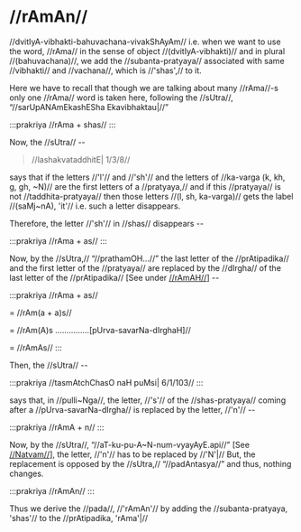 # //rAmAn//

//dvitIyA-vibhakti-bahuvachana-vivakShAyAm// i.e. when we want to use
the word, //rAma// in the sense of object //(dvitIyA-vibhakti)// and in
plural //(bahuvachana)//, we add the //subanta-pratyaya// associated
with same //vibhakti// and //vachana//, which is //'shas',// to it.

Here we have to recall that though we are talking about many //rAma//-s
only one //rAma// word is taken here, following the //sUtra//,
“//sarUpANAmEkashESha Ekavibhaktau|//”

:::prakriya
//rAma + shas//
:::

Now, the //sUtra// --

> //lashakvataddhitE| 1/3/8//

says that if the letters //'l'// and //'sh'// and the letters of
//ka-varga (k, kh, g, gh, ~N)// are the first letters of a
//pratyaya,// and if this //pratyaya// is not //taddhita-pratyaya// then
those letters //(l, sh, ka-varga)// gets the label //(saMj~nA), 'it'//
i.e. such a letter disappears.

Therefore, the letter //'sh'// in //shas// disappears --

:::prakriya
//rAma + as//
:::

Now, by the //sUtra,// “//prathamOH...//” the last letter of the
//prAtipadika// and the first letter of the //pratyaya// are replaced by
the //dIrgha// of the last letter of the //prAtipadika// \[See under
[//rAmAH//](#/lsk/subanta/raama-sabdah/raama-1-3)] --

:::prakriya
//rAma + as//

= //rAm(a + a)s//

= //rAm(A)s ...............\[pUrva-savarNa-dIrghaH]//

= //rAmAs//
:::

Then, the //sUtra// --

:::prakriya
//tasmAtchChasO naH puMsi| 6/1/103//
:::

says that, in //pulli~Nga//, the letter, //'s'// of the
//shas-pratyaya// coming after a //pUrva-savarNa-dIrgha// is replaced by
the letter, //'n'// --

:::prakriya
//rAmA + n//
:::

Now, by the //sUtra//, “//aT-ku-pu-A~N-num-vyayAyE.api//” \[See
[//Natvam//](#/lsk/subanta/general/natvam)], the letter,
//'n'// has to be replaced by //'N'|// But, the replacement is opposed
by the //sUtra,// “//padAntasya//” and thus, nothing changes.

:::prakriya
//rAmAn//
:::

Thus we derive the //pada//, //'rAmAn'// by adding the
//subanta-pratyaya, 'shas'// to the //prAtipadika, 'rAma'|//
